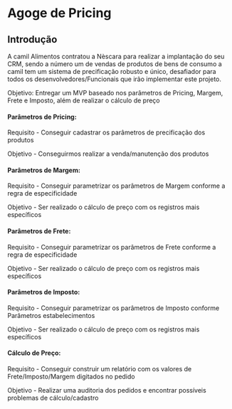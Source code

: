 # Agoge de Pricing
## Introdução
A camil Alimentos contratou a Nèscara para realizar a implantação do seu CRM, sendo a número um de vendas de produtos de bens de consumo a camil tem um sistema de precificação robusto e único, desafiador para todos os desenvolvedores/Funcionais que irão implementar este projeto.

Objetivo: Entregar um MVP baseado nos parâmetros de Pricing, Margem, Frete e Imposto, além de realizar o cálculo de preço

#### Parâmetros de Pricing:
Requisito - Conseguir cadastrar os parâmetros de precificação dos produtos

Objetivo - Conseguirmos realizar a venda/manutenção dos produtos

#### Parâmetros de Margem:
Requisito - Conseguir parametrizar os parâmetros de Margem conforme a regra de especificidade

Objetivo - Ser realizado o cálculo de preço com os registros mais específicos

#### Parâmetros de Frete:
Requisito - Conseguir parametrizar os parâmetros de Frete conforme a regra de especificidade

Objetivo -  Ser realizado o cálculo de preço com os registros mais específicos

#### Parâmetros de Imposto:
Requisito - Conseguir parametrizar os parâmetros de Imposto conforme Parâmetros estabelecimentos 

Objetivo - Ser realizado o cálculo de preço com os registros mais específicos

#### Cálculo de Preço:
Requisito - Conseguir construir um relatório com os valores de Frete/Imposto/Margem digitados no pedido

Objetivo - Realizar uma auditoria dos pedidos e encontrar possíveis problemas de cálculo/cadastro
